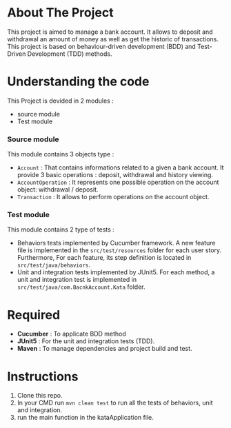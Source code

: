 # About The Project

This project is aimed to manage a bank account. It allows to deposit and withdrawal an amount of money as well as get the historic of transactions.
This project is based on behaviour-driven development (BDD) and Test-Driven Development (TDD) methods.

# Understanding the code

This Project is devided in 2 modules :

- source module
- Test module

### Source module

This module contains 3 objects type : 

- <code>Account</code> : That contains informations related to a given a bank account. It provide 3 basic operations : deposit, withdrawal and history viewing.
- <code>AccountOperation</code> : It represents one possible operation on the account object: withdrawal / deposit.
- <code>Transaction</code> : It allows to perform operations on the account object.

### Test module

This module contains  2 type of tests :

- Behaviors tests implemented by Cucumber framework. A new feature file is implemented in the <code>src/test/resources</code> folder for each user story. Furthermore, For each feature, its step definition is located in <code>src/test/java/behaviors</code>.
- Unit and integration tests implemented by JUnit5. For each method, a unit and integration test is implemented in <code>src/test/java/com.BacnkAccount.Kata</code> folder.

# Required

- **Cucumber** : To applicate BDD method
- **JUnit5** : For the unit and integration tests (TDD).
- **Maven** : To manage dependencies and project build and test.

# Instructions

1. Clone this repo.
2. In your CMD run <code>mvn clean test</code> to run all the tests of behaviors, unit and integration.
3. run the main function in the kataApplication file.


